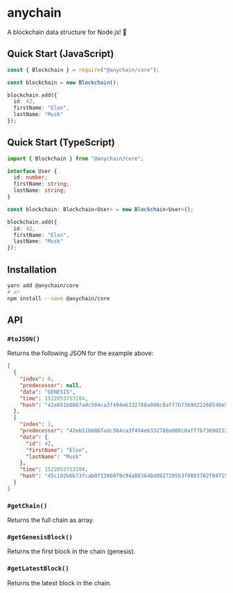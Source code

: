 # anychain

A blockchain data structure for Node.js! :rocket:

## Quick Start (JavaScript)

```ts
const { Blockchain } = require("@anychain/core");

const blockchain = new Blockchain();

blockchain.add({
  id: 42,
  firstName: "Elon",
  lastName: "Musk"
});
```

## Quick Start (TypeScript)

```ts
import { Blockchain } from "@anychain/core";

interface User {
  id: number;
  firstName: string;
  lastName: string;
}

const blockchain: Blockchain<User> = new Blockchain<User>();

blockchain.add({
  id: 42,
  firstName: "Elon",
  lastName: "Musk"
});
```

## Installation

```bash
yarn add @anychain/core
# or
npm install --save @anychain/core
```

## API

### `#toJSON()`

Returns the following JSON for the example above:

```json
[
  {
    "index": 0,
    "predecessor": null,
    "data": "GENESIS",
    "time": 1522053753184,
    "hash": "42eb51b086fadc504ca3f494e6332788a008c8aff7b7369d22268540e55f1854"
  },
  {
    "index": 1,
    "predecessor": "42eb51b086fadc504ca3f494e6332788a008c8aff7b7369d22268540e55f1854",
    "data": {
      "id": 42,
      "firstName": "Elon",
      "lastName": "Musk"
    },
    "time": 1522053753184,
    "hash": "45c102b6b73fcab0f1396079c94a863640d0927205b3f0803702f047155412f8"
  }
]
```

### `#getChain()`

Returns the full chain as array.

### `#getGenesisBlock()`

Returns the first block in the chain (genesis).

### `#getLatestBlock()`

Returns the latest block in the chain.
